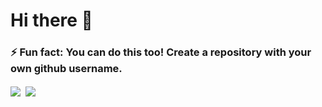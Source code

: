# Hi there 👋
### ⚡ Fun fact: You can do this too! Create a repository with your own github username.

<img align="center" src="https://github-readme-stats.vercel.app/api?username=yashrastogi&show_icons=true&theme=radical" />&nbsp;&nbsp;<img align="center" src="https://github-readme-stats.vercel.app/api/top-langs/?username=yashrastogi&layout=compact&langs_count=12&hide=Assembly,Makefile,C,Perl,Objective-C,Bison" />


<!--
**yashrastogi/yashrastogi** is a ✨ _special_ ✨ repository because its `README.md` (this file) appears on your GitHub profile.

Here are some ideas to get you started:

- 🔭 I’m currently working on ...
- 🌱 I’m currently learning ...
- 👯 I’m looking to collaborate on ...
- 🤔 I’m looking for help with ...
- 💬 Ask me about ...
- 📫 How to reach me: ...
- 😄 Pronouns: ...
- ⚡ Fun fact: ...
-->
